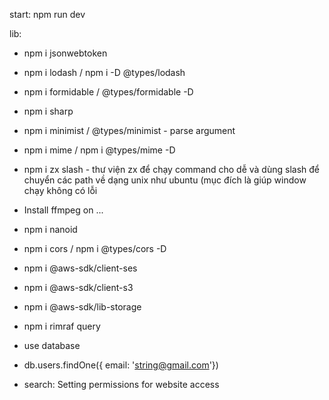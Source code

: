 start: npm run dev

lib:

- npm i jsonwebtoken
- npm i lodash / npm i -D @types/lodash
- npm i formidable / @types/formidable -D
- npm i sharp
- npm i minimist / @types/minimist - parse argument
- npm i mime / npm i @types/mime -D
- npm i zx slash - thư viện zx để chạy command cho dễ và dùng slash để chuyển các path về dạng unix như ubuntu (mục đích là giúp window chạy không có lỗi
- Install ffmpeg on ...
- npm i nanoid
- npm i cors / npm i @types/cors -D
- npm i @aws-sdk/client-ses
- npm i @aws-sdk/client-s3
- npm i @aws-sdk/lib-storage
- npm i rimraf
  query

- use database
- db.users.findOne({ email: 'string@gmail.com'})

- search: Setting permissions for website access
